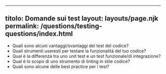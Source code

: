 ***

## titolo: Domande sui test&#xA;layout: layouts/page.njk&#xA;permalink: /questions/testing-questions/index.html

*   Quali sono alcuni vantaggi/svantaggi del test del codice?
*   Quali strumenti useresti per testare la funzionalità del tuo codice?
*   Qual è la differenza tra uno unit test e un test funzionale/di integrazione?
*   Qual è lo scopo di uno strumento di linting in stile codice?
*   Quali sono alcune delle best practice per i test?
